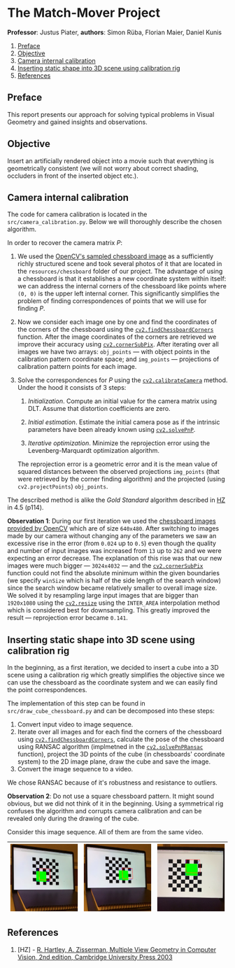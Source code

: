 # The Match-Mover Project

**Professor**: Justus Piater, **authors**: Simon Rüba, Florian Maier, Daniel Kunis

1. [Preface](#preface)
2. [Objective](#objective)
3. [Camera internal calibration](#camera-internal-calibration)
4. [Inserting static shape into 3D scene using calibration rig](#rig-insertion)
5. [References](#references)

## Preface

This report presents our approach for solving typical problems in Visual Geometry and gained insights and observations.

## Objective

Insert an artificially rendered object into a movie such that everything is geometrically consistent (we will not worry about correct shading, occluders in front of the inserted object etc.).

## Camera internal calibration

The code for camera calibration is located in the `src/camera_calibration.py`. Below we will thoroughly describe the chosen algorithm.

In order to recover the camera matrix $P$:

1. We used the [OpenCV's sampled chessboard image](https://github.com/opencv/opencv/blob/master/samples/data/chessboard.png) as a sufficiently richly structured scene and took several photos of it that are located in the `resources/chessboard` folder of our project. The advantage of using a chessboard is that it establishes a new coordinate system within itself: we can address the internal corners of the chessboard like points where `(0, 0)` is the upper left internal corner. This significantly simplifies the problem of finding correspondences of points that we will use for finding $P$.

2. Now we consider each image one by one and find the coordinates of the corners of the chessboard using the [`cv2.findChessboardCorners`](https://docs.opencv.org/2.4/modules/calib3d/doc/camera_calibration_and_3d_reconstruction.html#findchessboardcorners) function. After the image coordinates of the corners are retrieved we improve their accuracy using [`cv2.cornerSubPix`](https://docs.opencv.org/2.4/modules/imgproc/doc/feature_detection.html#cv2.cornerSubPix). After iterating over all images we have two arrays: `obj_points` — with object points in the calibration pattern coordinate space; and `img_points` — projections of calibration pattern points for each image.

3. Solve the correspondences for $P$ using the [`cv2.calibrateCamera`](https://docs.opencv.org/2.4/modules/calib3d/doc/camera_calibration_and_3d_reconstruction.html#cv2.calibrateCamera) method. Under the hood it consists of 3 steps:

    1. *Initialization*. Compute an initial value for the camera matrix using DLT. Assume that distortion coefficients are zero.

    2. *Initial estimation*. Estimate the initial camera pose as if the intrinsic parameters have been already known using [`cv2.solvePnP`]().

    3. *Iterative optimization*. Minimize the reprojection error using the Levenberg-Marquardt optimization algorithm.

    The reprojection error is a geometric error and it is the mean value of squared distances between the observed projections `img_points` (that were retrieved by the corner finding algorithm) and the projected (using `cv2.projectPoints`) `obj_points`.

The described method is alike the *Gold Standard* algorithm described in [HZ](#HZ) in 4.5 (p114).

**Observation 1**: During our first iteration we used the [chessboard images provided by OpenCV](https://github.com/opencv/opencv/blob/master/samples/data/left01.jpg) which are of size `640x480`. After switching to images made by our camera without changing any of the parameters we saw an excessive rise in the error (from `0.024` up to `0.5`) even though the quality and number of input images was increased from `13` up to `262` and we were expecting an error decrease. The explanation of this rise was that our new images were much bigger — `3024x4032` — and the [`cv2.cornerSubPix`](https://docs.opencv.org/2.4/modules/imgproc/doc/feature_detection.html#cv2.cornerSubPix) function could not find the absolute minimum within the given boundaries (we specify `winSize` which is half of the side length of the search window) since the search window became relatively smaller to overall image size. We solved it by resampling large input images that are bigger than `1920x1080` using the [`cv2.resize`](https://docs.opencv.org/2.4/modules/imgproc/doc/geometric_transformations.html#resize) using the `INTER_AREA` interpolation method which is considered best for downsampling. This greatly improved  the result — reprojection error became `0.141`.

## Inserting static shape into 3D scene using calibration rig <a name="rig-insertion"></a>

In the beginning, as a first iteration, we decided to insert a cube into a 3D scene using a calibration rig which greatly simplifies the objective since we can use the chessboard as the coordinate system and we can easily find the point correspondences.

The implementation of this step can be found in `src/draw_cube_chessboard.py` and can be decomposed into these steps:

  1. Convert input video to image sequence.
  2. Iterate over all images and for each find the corners of the chessboard using [`cv2.findChessboardCorners`](https://docs.opencv.org/2.4/modules/calib3d/doc/camera_calibration_and_3d_reconstruction.html#findchessboardcorners), calculate the pose of the chessboard using RANSAC algorithm (implmetned in the [`cv2.solvePnPRansac`](https://docs.opencv.org/2.4/modules/calib3d/doc/camera_calibration_and_3d_reconstruction.html?highlight=solvepnpransac#solvepnpransac) function), project the 3D points of the cube (in chessboards' coordinate system) to the 2D image plane, draw the cube and save the image.
  3. Convert the image sequence to a video.

We chose RANSAC because of it's robustness and resistance to outliers.

**Observation 2**: Do not use a square chessboard pattern. It might sound obvious, but we did not think of it in the beginning. Using a symmetrical rig confuses the algorithm and corrupts camera calibration and can be revealed only during the drawing of the cube.

Consider this image sequence. All of them are from the same video.

| ![](../resources/report/square_rig/1.png) | ![](../resources/report/square_rig/2.png) | ![](../resources/report/square_rig/3.png) |
|---|---|---|

## References

1. <a name="HZ"></a> [HZ] - [R. Hartley, A. Zisserman, Multiple View Geometry in Computer Vision, 2nd edition, Cambridge University Press 2003](http://www.robots.ox.ac.uk/~vgg/hzbook/)
